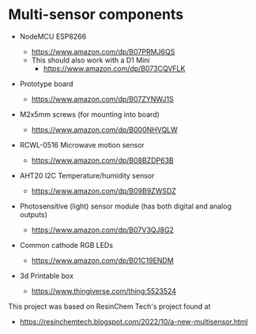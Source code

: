 # Multi-sensor components
* NodeMCU ESP8266
  * https://www.amazon.com/dp/B07PRMJ6QS
  * This should also work with a D1 Mini
    * https://www.amazon.com/dp/B073CQVFLK

* Prototype board
  * https://www.amazon.com/dp/B07ZYNWJ1S
* M2x5mm screws (for mounting into board)
  * https://www.amazon.com/dp/B000NHVQLW
* RCWL-0516 Microwave motion sensor
  * https://www.amazon.com/dp/B08BZDP63B
* AHT20 I2C Temperature/humidity sensor
  * https://www.amazon.com/dp/B09B9ZWSDZ
* Photosensitive (light) sensor module (has both digital and analog outputs)
  * https://www.amazon.com/dp/B07V3QJ8G2
* Common cathode RGB LEDs
  * https://www.amazon.com/dp/B01C19ENDM
* 3d Printable box
  * https://www.thingiverse.com/thing:5523524

This project was based on ResinChem Tech's project found at
* https://resinchemtech.blogspot.com/2022/10/a-new-multisensor.html

